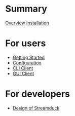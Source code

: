 # Summary

[Overview](./overview.md)
[Installation](./install.md)

# For users

- [Getting Started](./users/getting-started.md)
- [Configuration]()
- [CLI Client]()
- [GUI Client]()

# For developers

- [Design of Streamduck]()